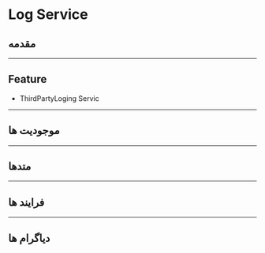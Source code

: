 # Log Service

## مقدمه

---

## Feature

- ThirdPartyLoging Servic

---

## موجودیت ها

---

## متدها

---

## فرایند ها 

---

## دیاگرام ها